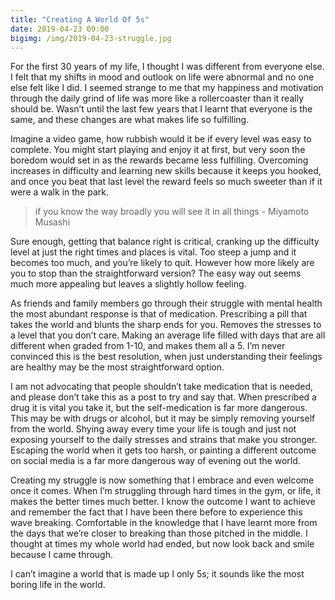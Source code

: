 ```yaml
---
title: "Creating A World Of 5s"
date: 2019-04-23 09:00
bigimg: /img/2019-04-23-struggle.jpg
---
```

For the first 30 years of my life, I thought I was different from everyone else. I felt that my shifts in mood and outlook on life were abnormal and no one else felt like I did. I seemed strange to me that my happiness and motivation through the daily grind of life was more like a rollercoaster than it really should be.  Wasn’t until the last few years that I learnt that everyone is the same, and these changes are what makes life so fulfilling.

Imagine a video game, how rubbish would it be if every level was easy to complete. You might start playing and enjoy it at first, but very soon the boredom would set in as the rewards became less fulfilling. Overcoming increases in difficulty and learning new skills because it keeps you hooked, and once you beat that last level the reward feels so much sweeter than if it were a walk in the park.

> if you know the way broadly you will see it in all things  - Miyamoto Musashi

Sure enough, getting that balance right is critical, cranking up the difficulty level at just the right times and places is vital. Too steep a jump and it becomes too much, and you’re likely to quit. However how more likely are you to stop than the straightforward version? The easy way out seems much more appealing but leaves a slightly hollow feeling.

As friends and family members go through their struggle with mental health the most abundant response is that of medication. Prescribing a pill that takes the world and blunts the sharp ends for you. Removes the stresses to a level that you don’t care. Making an average life filled with days that are all different when graded from 1-10, and makes them all a 5. I’m never convinced this is the best resolution, when just understanding their feelings are healthy may be the most straightforward option.  

I am not advocating that people shouldn’t take medication that is needed, and please don’t take this as a post to try and say that. When prescribed a drug it is vital you take it, but the self-medication is far more dangerous. This may be with drugs or alcohol, but it may be simply removing yourself from the world. Shying away every time your life is tough and just not exposing yourself to the daily stresses and strains that make you stronger. Escaping the world when it gets too harsh, or painting a different outcome on social media is a far more dangerous way of evening out the world.

Creating my struggle is now something that I embrace and even welcome once it comes. When I’m struggling through hard times in the gym, or life, it makes the better times much better. I know the outcome I want to achieve and remember the fact that I have been there before to experience this wave breaking. Comfortable in the knowledge that I have learnt more from the days that we’re closer to breaking than those pitched in the middle. I thought at times my whole world had ended, but now look back and smile because I came through.

I can’t imagine a world that is made up I only 5s; it sounds like the most boring life in the world.
